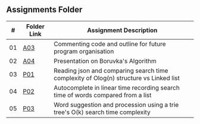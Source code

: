 ## Assignments Folder

|   #   | Folder Link |                 Assignment Description                 |
| :---: |-------------|--------------------------------------------------------|
|   01  |    <a href ="https://github.com/Logicxrd/3013-Algorithms-Davis/tree/main/Assignments/A03">A03</a>      | Commenting code and outline for future program organisation
|   02  |    <a href ="https://github.com/Logicxrd/3013-Algorithms-Davis/tree/main/Assignments/A04">A04</a>      | Presentation on Boruvka's Algorithm
|   03 |     <a href ="https://github.com/Logicxrd/3013-Algorithms-Davis/tree/main/Assignments/P01">P01</a>      | Reading json and comparing search time complexity of Olog(n) structure vs Linked list|
|   04 |     <a href ="https://github.com/Logicxrd/3013-Algorithms-Davis/tree/main/Assignments/P02">P02</a>      | Autocomplete in linear time recording search time of words compared from a list|
|   05 |     <a href ="https://github.com/Logicxrd/3013-Algorithms-Davis/tree/main/Assignments/P03">P03</a>       | Word suggestion and procession using a trie tree's O(k) search time complexity|
